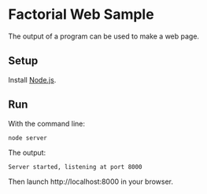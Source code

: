 # Factorial Web Sample

The output of a program can be used to make a web page.

## Setup

Install [Node.js](http://nodejs.org).

## Run

With the command line:
```
node server
```

The output:
```
Server started, listening at port 8000
```

Then launch http://localhost:8000 in your browser.

